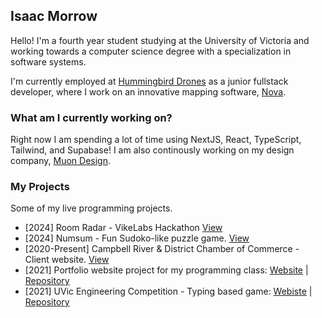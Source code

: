 ## Isaac Morrow
Hello! I'm a fourth year student studying at the University of Victoria and working towards a computer science degree with a specialization in software systems. 

I'm currently employed at [Hummingbird Drones](https://www.hummingbirddrones.ca/) as a junior fullstack developer, where I work on an innovative mapping software, [Nova](https://www.mapnova.com/).

### What am I currently working on?
Right now I am spending a lot of time using NextJS, React, TypeScript, Tailwind, and Supabase! I am also continously working on my design company, [Muon Design](https://muon.design/).

### My Projects
Some of my live programming projects.
- [2024] Room Radar - VikeLabs Hackathon [View](https://student-housing-finder-blue.vercel.app/)
- [2024] Numsum - Fun Sudoko-like puzzle game. [View](https://numsum.vercel.app/) 
- [2020-Present] Campbell River & District Chamber of Commerce - Client website. [View](https://campbellriverchamber.ca/)
- [2021] Portfolio website project for my programming class: [Website](https://toranian.github.io/portfolio-project/) | [Repository](https://github.com/Toranian/word-duels)
- [2021] UVic Engineering Competition - Typing based game: [Webiste](https://toranian.github.io/word-duels/) | [Repository](https://github.com/Toranian/portfolio-project)


